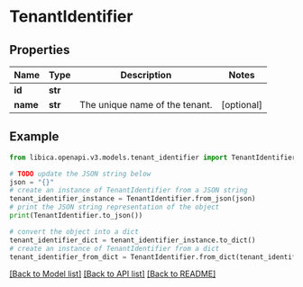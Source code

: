 # TenantIdentifier


## Properties

Name | Type | Description | Notes
------------ | ------------- | ------------- | -------------
**id** | **str** |  | 
**name** | **str** | The unique name of the tenant. | [optional] 

## Example

```python
from libica.openapi.v3.models.tenant_identifier import TenantIdentifier

# TODO update the JSON string below
json = "{}"
# create an instance of TenantIdentifier from a JSON string
tenant_identifier_instance = TenantIdentifier.from_json(json)
# print the JSON string representation of the object
print(TenantIdentifier.to_json())

# convert the object into a dict
tenant_identifier_dict = tenant_identifier_instance.to_dict()
# create an instance of TenantIdentifier from a dict
tenant_identifier_from_dict = TenantIdentifier.from_dict(tenant_identifier_dict)
```
[[Back to Model list]](../README.md#documentation-for-models) [[Back to API list]](../README.md#documentation-for-api-endpoints) [[Back to README]](../README.md)


